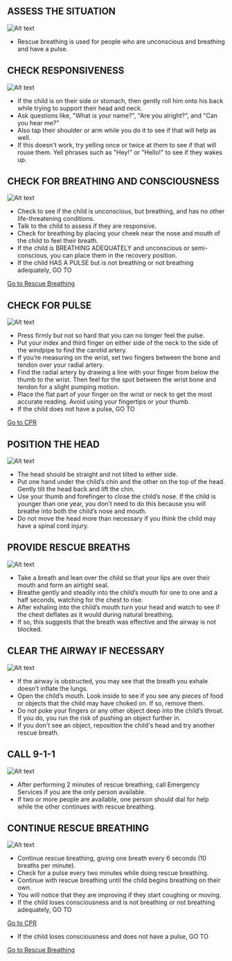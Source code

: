 <h2>ASSESS THE SITUATION</h2>

![Alt text](/Images/AdultShock/adultShock9.jpg)

- Rescue breathing is used for people who are unconscious and breathing and have a pulse.

<h2>CHECK RESPONSIVENESS</h2>

![Alt text](/Images/ChildRescueBreathing/childRescueBreathing2.jpg)

- If the child is on their side or stomach, then gently roll him onto his back while trying to support their head and neck.
- Ask questions like, "What is your name?", "Are you alright?", and "Can you hear me?"
- Also tap their shoulder or arm while you do it to see if that will help as well.
- If this doesn't work, try yelling once or twice at them to see if that will rouse them. Yell phrases such as "Hey!" or "Hello!" to see if they wakes up.

<h2>CHECK FOR BREATHING AND CONSCIOUSNESS</h2>

![Alt text](/Images/ChildRescueBreathing/childRescueBreathing3.jpg)

- Check to see if the child is unconscious, but breathing, and has no other life-threatening conditions.
- Talk to the child to assess if they are responsive.
- Check for breathing by placing your cheek near the nose and mouth of the child to feel their breath.
- If the child is BREATHING ADEQUATELY and unconscious or semi-conscious, you can place them in the recovery position.
- If the child HAS A PULSE but is not breathing or not breathing adequately, GO TO

[Go to Rescue Breathing](/instructions/0/0/13)

<h2>CHECK FOR PULSE</h2>

![Alt text](/Images/AdultShock/adultShock7.jpg)

- Press firmly but not so hard that you can no longer feel the pulse.
- Put your index and third finger on either side of the neck to the side of the windpipe to find the carotid artery.
- If you’re measuring on the wrist, set two fingers between the bone and tendon over your radial artery.
- Find the radial artery by drawing a line with your finger from below the thumb to the wrist. Then feel for the spot between the wrist bone and tendon for a slight pumping motion.
- Place the flat part of your finger on the wrist or neck to get the most accurate reading. Avoid using your fingertips or your thumb.
- If the child does not have a pulse, GO TO

[Go to CPR](/instructions/3/2/8)

<h2>POSITION THE HEAD</h2>

![Alt text](/Images/ChildRescueBreathing/childRescueBreathing3.jpg)

- The head should be straight and not tilted to either side.
- Put one hand under the child’s chin and the other on the top of the head. Gently tilt the head back and lift the chin.
- Use your thumb and forefinger to close the child’s nose. If the child is younger than one year, you don’t need to do this because you will breathe into both the child’s nose and mouth.
- Do not move the head more than necessary if you think the child may have a spinal cord injury.

<h2>PROVIDE RESCUE BREATHS</h2>

![Alt text](/Images/ChildRescueBreathing/childRescueBreathing4.jpg)

- Take a breath and lean over the child so that your lips are over their mouth and form an airtight seal.
- Breathe gently and steadily into the child’s mouth for one to one and a half seconds, watching for the chest to rise.
- After exhaling into the child’s mouth turn your head and watch to see if the chest deflates as it would during natural breathing.
- If so, this suggests that the breath was effective and the airway is not blocked.

<h2>CLEAR THE AIRWAY IF NECESSARY</h2>

![Alt text](/Images/ChildRescueBreathing/childRescueBreathing4.jpg)

- If the airway is obstructed, you may see that the breath you exhale doesn’t inflate the lungs.
- Open the child’s mouth. Look inside to see if you see any pieces of food or objects that the child may have choked on. If so, remove them.
- Do not poke your fingers or any other object deep into the child’s throat. If you do, you run the risk of pushing an object further in.
- If you don't see an object, reposition the child's head and try another rescue breath.

<h2>CALL 9-1-1</h2>

![Alt text](/Images/AdultCPR/adultCPR2.jpg)

- After performing 2 minutes of rescue breathing, call Emergency Services if you are the only person available.
- If two or more people are available, one person should dial for help while the other continues with rescue breathing.

<h2>CONTINUE RESCUE BREATHING</h2>

![Alt text](/Images/ChildRescueBreathing/childRescueBreathing6.jpg)

- Continue rescue breathing, giving one breath every 6 seconds (10 breaths per minute).
- Check for a pulse every two minutes while doing rescue breathing.
- Continue with rescue breathing until the child begins breathing on their own.
- You will notice that they are improving if they start coughing or moving.
- If the child loses consciousness and is not breathing or not breathing adequately, GO TO

[Go to CPR](/instructions/0/0/13)

- If the child loses consciousness and does not have a pulse, GO TO

[Go to Rescue Breathing](/instructions/3/2/8)
